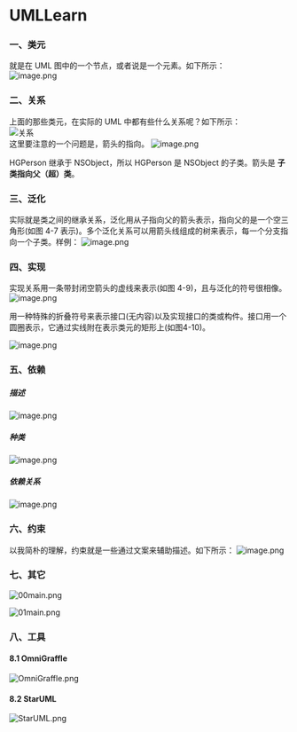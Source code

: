 # UMLLearn

### 一、类元
就是在 UML 图中的一个节点，或者说是一个元素。如下所示：  
![image.png](https://upload-images.jianshu.io/upload_images/1198135-e3d4cc153bda043c.png?imageMogr2/auto-orient/strip%7CimageView2/2/w/1240)

### 二、关系
上面的那些类元，在实际的 UML 中都有些什么关系呢？如下所示：    
![关系](https://upload-images.jianshu.io/upload_images/1198135-ed936a79ce3e168d.png?imageMogr2/auto-orient/strip%7CimageView2/2/w/1240)  
这里要注意的一个问题是，箭头的指向。
![image.png](https://upload-images.jianshu.io/upload_images/1198135-e36f2fe7385416df.png?imageMogr2/auto-orient/strip%7CimageView2/2/w/1240)

HGPerson 继承于 NSObject，所以 HGPerson 是 NSObject 的子类。箭头是 **子类指向父（超）类**。

### 三、泛化
实际就是类之间的继承关系，泛化用从子指向父的箭头表示，指向父的是一个空三角形(如图 4-7 表示)。多个泛化关系可以用箭头线组成的树来表示，每一个分支指向一个子类。样例：
![image.png](https://upload-images.jianshu.io/upload_images/1198135-17065e68f6ad041f.png?imageMogr2/auto-orient/strip%7CimageView2/2/w/1240)

### 四、实现
实现关系用一条带封闭空箭头的虚线来表示(如图 4-9)，且与泛化的符号很相像。
![image.png](https://upload-images.jianshu.io/upload_images/1198135-37157afbcc7d8c72.png?imageMogr2/auto-orient/strip%7CimageView2/2/w/1240)

用一种特殊的折叠符号来表示接口(无内容)以及实现接口的类或构件。接口用一个圆圈表示，它通过实线附在表示类元的矩形上(如图4-10)。

![image.png](https://upload-images.jianshu.io/upload_images/1198135-7cf9c9a0ba32ebdb.png?imageMogr2/auto-orient/strip%7CimageView2/2/w/1240)

### 五、依赖
##### 描述
![image.png](https://upload-images.jianshu.io/upload_images/1198135-0699cc22f8c64719.png?imageMogr2/auto-orient/strip%7CimageView2/2/w/1240)

##### 种类
![image.png](https://upload-images.jianshu.io/upload_images/1198135-7b1f89da1e30d6ed.png?imageMogr2/auto-orient/strip%7CimageView2/2/w/1240)

##### 依赖关系
![image.png](https://upload-images.jianshu.io/upload_images/1198135-9a91f2787a85e26b.png?imageMogr2/auto-orient/strip%7CimageView2/2/w/1240)

### 六、约束
以我简朴的理解，约束就是一些通过文案来辅助描述。如下所示：
![image.png](https://upload-images.jianshu.io/upload_images/1198135-e33ead401f6a5bd8.png?imageMogr2/auto-orient/strip%7CimageView2/2/w/1240)

### 七、其它
![00main.png](https://upload-images.jianshu.io/upload_images/1198135-822fcd639f661056.png?imageMogr2/auto-orient/strip%7CimageView2/2/w/1240)

![01main.png](https://upload-images.jianshu.io/upload_images/1198135-dbad90c37466c210.png?imageMogr2/auto-orient/strip%7CimageView2/2/w/1240)


### 八、工具
#### 8.1 OmniGraffle
![OmniGraffle.png](https://upload-images.jianshu.io/upload_images/1198135-bbeb08cef00b7010.png?imageMogr2/auto-orient/strip%7CimageView2/2/w/1240)


#### 8.2 StarUML
![StarUML.png](https://upload-images.jianshu.io/upload_images/1198135-79f763150d4a91d8.png?imageMogr2/auto-orient/strip%7CimageView2/2/w/1240)

 
